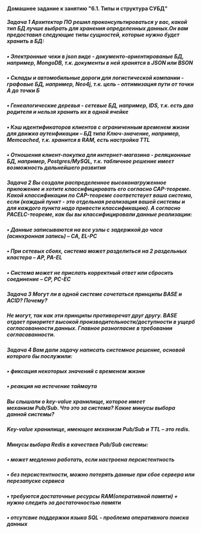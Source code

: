 #### Домашнее задание к занятию "6.1. Типы и структура СУБД"

##### Задача 1 Архитектор ПО решил проконсультироваться у вас, какой тип БД лучше выбрать для хранения определенных данных.Он вам предоставил следующие типы сущностей, которые нужно будет хранить в БД:
##### • Электронные чеки в json виде - документо-ориентированые БД, например, MongoDB, т.к. документы в ней хранятся в JSON или BSON
##### • Склады и автомобильные дороги для логистической компании - графовые БД, например, Neo4j, т.к. цель - оптимизация пути от точки А до точки Б
##### • Генеалогические деревья - сетевые БД, например, IDS, т.к. есть два родителя и нельзя хранить их в одной ячейке
##### • Кэш идентификаторов клиентов с ограниченным временем жизни для движка аутенфикации – БД типа Ключ-значение, например, Memcached, т.к. хранится в RAM, есть настройка TTL
##### • Отношения клиент-покупка для интернет-магазина - реляционные БД, например, Postgres/MySQL, т.к. табличное решение имеет возможность дальнейшего развития

##### Задача 2 Вы создали распределенное высоконагруженное приложение и хотите классифицировать его согласно CAP-теореме. Какой классификации по CAP-теореме соответствует ваша система, если (каждый пункт - это отдельная реализация вашей системы и для каждого пункта надо привести классификацию). А согласно PACELC-теореме, как бы вы классифицировали данные реализации:
##### • Данные записываются на все узлы с задержкой до часа (асинхронная запись) – CA, EL-PC
##### • При сетевых сбоях, система может разделиться на 2 раздельных кластера – AP, PA-EL
##### • Система может не прислать корректный ответ или сбросить соединение – CP, PC-EC

##### Задача 3 Могут ли в одной системе сочетаться принципы BASE и ACID? Почему?
##### Не могут, так как эти принципы противоречат друг другу. BASE отдает приоритет высокой производительности/доступности в ущерб согласованности данных. Главное разногласие в требовании согласованности.

##### Задача 4 Вам дали задачу написать системное решение, основой которого бы послужили:
##### • фиксация некоторых значений с временем жизни
##### • реакция на истечение таймаута
##### Вы слышали о key-value хранилище, которое имеет механизм Pub/Sub. Что это за система? Какие минусы выбора данной системы?
##### Key-value хранилище, имеющее механизм Pub/Sub и TTL – это redis. 
##### Минусы выбора Redis в качествев Pub/Sub системы:
##### • может медленно работать, если настроена персистентность
##### • без персистентности, можно потерять данные при сбое сервера или перезапуске сервиса
##### • требуются достаточные ресурсы RAM(оперативной памяти) + нужно следить за достаточностью памяти
##### • отсутсвие поддержки языка SQL - проблема оперативного поиска данных
